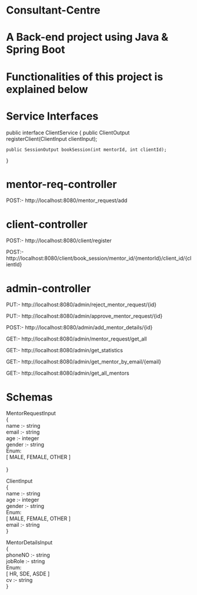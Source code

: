 # Consultant-Centre

# A Back-end project using Java & Spring Boot

# Functionalities of this project is explained below

# Service Interfaces

public interface ClientService {
    public ClientOutput registerClient(ClientInput clientInput);

    public SessionOutput bookSession(int mentorId, int clientId);

}


# mentor-req-controller


POST:- http://localhost:8080/mentor_request/add

# client-controller


POST:- http://localhost:8080/client/register

POST:- http://localhost:8080/client/book_session/mentor_id/{mentorId}/client_id/{clientId}

# admin-controller


PUT:- http://localhost:8080/admin/reject_mentor_request/{id}

PUT:- http://localhost:8080/admin/approve_mentor_request/{id}

POST:- http://localhost:8080/admin/add_mentor_details/{id}

GET:- http://localhost:8080/admin/mentor_request/get_all

GET:- http://localhost:8080/admin/get_statistics

GET:- http://localhost:8080/admin/get_mentor_by_email/{email}

GET:- http://localhost:8080/admin/get_all_mentors


# Schemas<br />


MentorRequestInput  <br />
{  <br />
  name  :-  string<br />
  email  :-  string<br />
  age  :- 	integer<br />
  gender  :- 	string<br />
  Enum:<br />
  [ MALE, FEMALE, OTHER ]<br />  
}


ClientInput<br />
{<br />
    name  :-  	string<br />
    age  :- 	integer<br />
    gender  :-  	string<br />
    Enum:<br />
    [ MALE, FEMALE, OTHER ]<br />
    email  :-	 string<br />
  }



MentorDetailsInput<br />
{<br />
   phoneNO  :-  	string<br />
   jobRole  :-	 string<br />
   Enum:<br />
   [ HR, SDE, ASDE ]<br />
   cv  :-  	string<br />
}<br />
